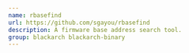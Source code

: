 ```yaml
---
name: rbasefind
url: https://github.com/sgayou/rbasefind
description: A firmware base address search tool.
group: blackarch blackarch-binary
---
```

